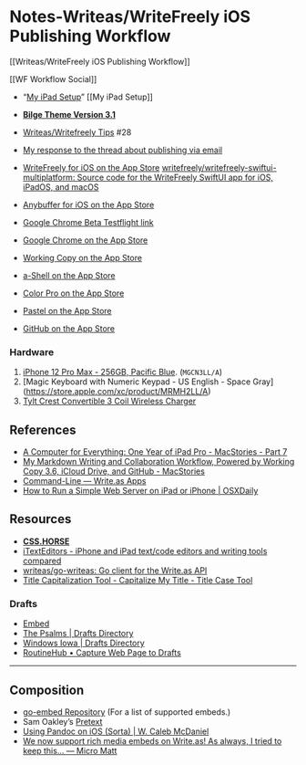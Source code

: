 # Notes-Writeas/WriteFreely iOS Publishing Workflow 

[[Writeas/WriteFreely iOS Publishing Workflow]]

[[WF Workflow Social]]


* “[My iPad Setup](https://nipunbatra.github.io/blog/setup/2021/06/14/setup-ipad.html)”  [[My iPad Setup]]

* [**Bilge Theme Version 3.1**](https://github.com/extratone/bilge/releases/tag/3.1)
* [Writeas/Writefreely Tips](https://github.com/extratone/bilge/issues/28) #28
* [My response to the thread about publishing via email](https://discuss.write.as/t/add-pictures-to-email-publishing/2777/3)
* [WriteFreely for iOS on the App Store](https://apps.apple.com/us/app/writefreely/id1531530896)
[writefreely/writefreely-swiftui-multiplatform: Source code for the WriteFreely SwiftUI app for iOS, iPadOS, and macOS](https://github.com/writefreely/writefreely-swiftui-multiplatform)
* [Anybuffer for iOS on the App Store](https://apps.apple.com/us/app/anybuffer/id1330815414)
* [Google Chrome Beta Testflight link](https://testflight.apple.com/join/LPQmtkUs)
* [Google Chrome on the App Store](https://apps.apple.com/us/app/google-chrome/id535886823)
* [Working Copy on the App Store](https://apps.apple.com/us/app/working-copy-git-client/id896694807)
* [a-Shell on the App Store](https://apps.apple.com/us/app/a-shell/id1473805438)
* [Color Pro on the App Store](https://apps.apple.com/us/app/color-pro-p3-picker/id1207928528)
* [Pastel on the App Store](https://apps.apple.com/us/app/pastel/id413897608)
* [GitHub on the App Store](https://apps.apple.com/us/app/github/id1477376905)

### Hardware
 1. [iPhone 12 Pro Max - 256GB, Pacific Blue](https://store.apple.com/xc/product/MGCN3LL/A). (`MGCN3LL/A`)
 2. [Magic Keyboard with Numeric Keypad - US English - Space Gray\](https://store.apple.com/xc/product/MRMH2LL/A)
 3. [Tylt Crest Convertible 3 Coil Wireless Charger](https://www.att.com/buy/accessories/chargers/tylt-crest-convertible-3-coil-wireless-charger-white.html)

## References
* [A Computer for Everything: One Year of iPad Pro - MacStories - Part 7](https://www.macstories.net/stories/one-year-of-ipad-pro/7/#github-and-markdown-editing)
* [My Markdown Writing and Collaboration Workflow, Powered by Working Copy 3.6, iCloud Drive, and GitHub - MacStories](https://www.macstories.net/ios/my-markdown-writing-and-collaboration-workflow-powered-by-working-copy-3-6-icloud-drive-and-github/)
* [Command-Line — Write.as Apps](https://write.as/apps/cli)
* [How to Run a Simple Web Server on iPad or iPhone | OSXDaily](https://osxdaily.com/2019/02/20/run-simple-web-server-ios-ish/)

## Resources
* [**CSS.HORSE**](https://css.horse/blog.iamfran.com)
* [iTextEditors - iPhone and iPad text/code editors and writing tools compared](https://brettterpstra.com/ios-text-editors/)
* [writeas/go-writeas: Go client for the Write.as API](https://github.com/writeas/go-writeas)
* [Title Capitalization Tool - Capitalize My Title - Title Case Tool](https://capitalizemytitle.com/)

### Drafts
* [Embed <audio> Element | Drafts Directory](https://actions.getdrafts.com/a/1lM)
* [The Psalms | Drafts Directory](https://actions.getdrafts.com/t/1km)
* [Windows Iowa | Drafts Directory](https://actions.getdrafts.com/t/1kY)
* [RoutineHub • Capture Web Page to Drafts](https://routinehub.co/shortcut/8994/)

***
## Composition
* [go-embed Repository](https://github.com/embedas/go-embed) (For a list of supported embeds.)
* Sam Oakley’s [Pretext](https://apps.apple.com/us/app/pretext/id1347707000)
* [Using Pandoc on iOS (Sorta) | W. Caleb McDaniel](http://www.owlnet.rice.edu/~wcm1/pandoc-on-ios.html)
* [We now support rich media embeds on Write.as! As always, I tried to keep this... — Micro Matt](https://micro.baer.works/we-now-support-rich-media-embeds-on-write-as-as-always-i-tried-to-keep-this)